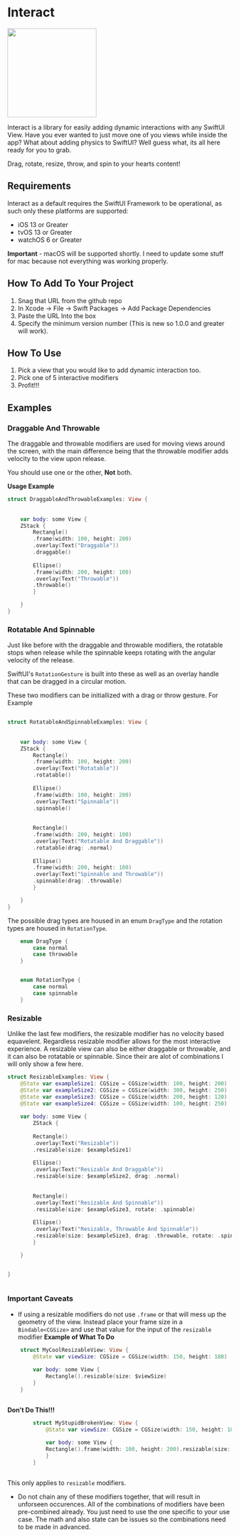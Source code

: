 # Interact

<img src="https://github.com/kieranb662/Interact/InteractExample.gif" width="200">


Interact is a library for easily adding dynamic interactions with any SwiftUI View. Have you ever wanted to just move one of you views while inside the app? What about adding physics to SwiftUI? Well guess what, its all here ready for you to grab. 

Drag, rotate, resize, throw,  and spin to your hearts content!



## Requirements 

Interact as a default requires the SwiftUI Framework to be operational, as such only these platforms are supported:

* iOS 13 or Greater 
* tvOS 13 or Greater 
* watchOS 6 or Greater 

**Important** - macOS will be supported shortly. I need to update some stuff for mac because not everything was working properly.


## How To Add To Your Project

1. Snag that URL from the github repo 
2. In Xcode -> File -> Swift Packages -> Add Package Dependencies 
3. Paste the URL Into the box
4. Specify the minimum version number (This is new so 1.0.0 and greater will work).



## How To Use 


1. Pick a view that you would like to add dynamic interaction too. 
2. Pick one of 5 interactive modifiers 
3. Profit!!!



## Examples 

### Draggable And Throwable 

The draggable and throwable modifiers are used for moving views around the screen, with the main difference being that the throwable modifier adds velocity to the view upon release. 

You should use one or the other, **Not** both. 

**Usage Example**

```Swift
struct DraggableAndThrowableExamples: View {
    
    
    var body: some View {
    ZStack {
        Rectangle()
        .frame(width: 100, height: 200)
        .overlay(Text("Draggable"))
        .draggable()
        
        Ellipse()
        .frame(width: 200, height: 100)
        .overlay(Text("Throwable"))
        .throwable()
        }

    }
}


```

### Rotatable And Spinnable

Just like before with the draggable and throwable modifiers, the rotatable stops when release while the spinnable keeps rotating with the angular velocity of the release. 

SwiftUI's `RotationGesture` is built into these as well as an overlay handle that can be dragged in a circular motion.

These two modifiers can be initiallized with a drag or throw gesture. For Example 

```Swift

struct RotatableAndSpinnableExamples: View {
    
    
    var body: some View {
    ZStack {
        Rectangle()
        .frame(width: 100, height: 200)
        .overlay(Text("Rotatable"))
        .rotatable()
        
        Ellipse()
        .frame(width: 100, height: 200)
        .overlay(Text("Spinnable"))
        .spinnable()
        
        
        Rectangle()
        .frame(width: 200, height: 100)
        .overlay(Text("Rotatable And Draggable"))
        .rotatable(drag: .normal)
        
        Ellipse()
        .frame(width: 200, height: 100)
        .overlay(Text("Spinnable and Throwable"))
        .spinnable(drag: .throwable)
        }

    }
}


```

The possible drag types are housed in an enum `DragType` and the rotation types are housed in `RotationType`. 

```Swift
    enum DragType {
        case normal
        case throwable
    }


    enum RotationType {
        case normal
        case spinnable
    }
```

### Resizable 
Unlike the last few modifiers, the resizable modifier has no velocity based equavelent. Regardless resizable modifier allows for the most interactive experience. A resizable view can also be either draggable or throwable, and it can also be rotatable or spinnable. Since their are alot of combinations I will only  show a few here.



```Swift
struct ResizableExamples: View {
    @State var exampleSize1: CGSize = CGSize(width: 100, height: 200)
    @State var exampleSize2: CGSize = CGSize(width: 300, height: 250)
    @State var exampleSize3: CGSize = CGSize(width: 200, height: 120)
    @State var exampleSize4: CGSize = CGSize(width: 100, height: 250)
    
    var body: some View {
        ZStack {
        
        Rectangle()
        .overlay(Text("Resizable"))
        .resizable(size: $exampleSize1)
        
        Ellipse()
        .overlay(Text("Resizable And Draggable"))
        .resizable(size: $exampleSize2, drag: .normal)
        
        
        Rectangle()
        .overlay(Text("Resizable And Spinnable"))
        .resizable(size: $exampleSize3, rotate: .spinnable)
        
        Ellipse()
        .overlay(Text("Resizable, Throwable And Spinnable"))
        .resizable(size: $exampleSize3, drag: .throwable, rotate: .spinnable)
        }

    }


}



```

### Important Caveats

* If using a resizable modifiers do not use `.frame` or that will mess up the geometry of the view. Instead place your frame size in a `Bindable<CGSize>` and use that value for the input of the `resizable` modifier 
    **Example of What To Do** 
    
```Swift
    struct MyCoolResizableView: View {
        @State var viewSize: CGSize = CGSize(width: 150, height: 180)
        
        var body: some View {
            Rectangle().resizable(size: $viewSize)
        }
    }
    
```

**Don't Do This!!!** 
```Swift
        struct MyStupidBrokenView: View {
            @State var viewSize: CGSize = CGSize(width: 150, height: 180)
            
            var body: some View {
            Rectangle().frame(width: 100, height: 200).resizable(size: $viewSize)
            }
        }
        
```

This only applies to `resizable` modifiers. 

* Do not chain any of these modifiers together, that will result in unforseen occurences. All of the combinations of modifiers have been pre-combined already. You just need to use the one specific to your use case. The math and also state can be issues so the combinations need to be made in advanced. 



